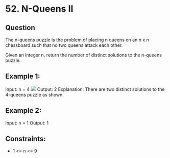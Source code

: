 # 52. N-Queens II

## Question

The n-queens puzzle is the problem of placing n queens on an n x n chessboard such that no two queens attack each other.

Given an integer n, return the number of distinct solutions to the n-queens puzzle.

 
## Example 1:
Input: n = 4
![](https://i.imgur.com/On9sbWq.png)
Output: 2
Explanation: There are two distinct solutions to the 4-queens puzzle as shown.

## Example 2:
Input: n = 1
Output: 1
 

## Constraints:
- 1 <= n <= 9